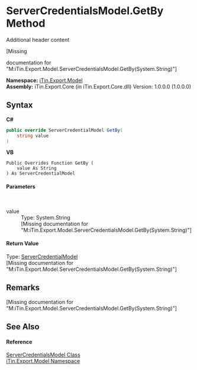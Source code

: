 # ServerCredentialsModel.GetBy Method 
Additional header content 

\[Missing <summary> documentation for "M:iTin.Export.Model.ServerCredentialsModel.GetBy(System.String)"\]

**Namespace:**&nbsp;<a href="ef57ffcc-e95e-b212-5a46-9aa6f5a3511f">iTin.Export.Model</a><br />**Assembly:**&nbsp;iTin.Export.Core (in iTin.Export.Core.dll) Version: 1.0.0.0 (1.0.0.0)

## Syntax

**C#**<br />
``` C#
public override ServerCredentialModel GetBy(
	string value
)
```

**VB**<br />
``` VB
Public Overrides Function GetBy ( 
	value As String
) As ServerCredentialModel
```


#### Parameters
&nbsp;<dl><dt>value</dt><dd>Type: System.String<br />\[Missing <param name="value"/> documentation for "M:iTin.Export.Model.ServerCredentialsModel.GetBy(System.String)"\]</dd></dl>

#### Return Value
Type: <a href="dea2e3fd-11a3-504d-946d-09298fce08d6">ServerCredentialModel</a><br />\[Missing <returns> documentation for "M:iTin.Export.Model.ServerCredentialsModel.GetBy(System.String)"\]

## Remarks
\[Missing <remarks> documentation for "M:iTin.Export.Model.ServerCredentialsModel.GetBy(System.String)"\]

## See Also


#### Reference
<a href="7094ae9b-d15d-e552-ce39-6aee1ddbb317">ServerCredentialsModel Class</a><br /><a href="ef57ffcc-e95e-b212-5a46-9aa6f5a3511f">iTin.Export.Model Namespace</a><br />